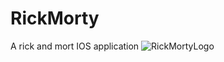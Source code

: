 # RickMorty
A rick and mort IOS application
![RickMortyLogo](https://user-images.githubusercontent.com/42889128/236004755-7700e40c-d498-4244-878a-dc3a87af72a9.png)
